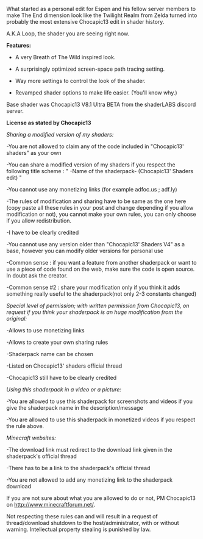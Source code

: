 What started as a personal edit for Espen and his fellow server members to make The End dimension look like the Twilight Realm from Zelda
turned into probably the most extensive Chocapic13 edit in shader history.

A.K.A Loop, the shader you are seeing right now.

**Features:**

- A very Breath of The Wild inspired look.

- A surprisingly optimized screen-space path tracing setting.

- Way more settings to control the look of the shader. 

- Revamped shader options to make life easier. (You'll know why.)

Base shader was Chocapic13 V8.1 Ultra BETA from the shaderLABS discord server. 

**License as stated by Chocapic13**

*Sharing a modified version of my shaders:*

-You are not allowed to claim any of the code included in "Chocapic13' shaders" as your own

-You can share a modified version of my shaders if you respect the following title scheme : " -Name of the shaderpack- (Chocapic13' Shaders edit) "

-You cannot use any monetizing links (for example adfoc.us ; adf.ly)

-The rules of modification and sharing have to be same as the one here (copy paste all these rules in your post and change depending if you allow modification or not), you cannot make your own rules, you can only choose if you allow redistribution.

-I have to be clearly credited

-You cannot use any version older than "Chocapic13' Shaders V4" as a base, however you can modify older versions for personal use

-Common sense : if you want a feature from another shaderpack or want to use a piece of code found on the web, make sure the code is open source. In doubt ask the creator.

-Common sense #2 : share your modification only if you think it adds something really useful to the shaderpack(not only 2-3 constants changed)

*Special level of permission; with written permission from Chocapic13, on request if you think your shaderpack is an huge modification from the original:*

-Allows to use monetizing links

-Allows to create your own sharing rules

-Shaderpack name can be chosen

-Listed on Chocapic13' shaders official thread

-Chocapic13 still have to be clearly credited


*Using this shaderpack in a video or a picture:*

-You are allowed to use this shaderpack for screenshots and videos if you give the shaderpack name in the description/message

-You are allowed to use this shaderpack in monetized videos if you respect the rule above.


*Minecraft websites:*

-The download link must redirect to the download link given in the shaderpack's official thread

-There has to be a link to the shaderpack's official thread

-You are not allowed to add any monetizing link to the shaderpack download


If you are not sure about what you are allowed to do or not, PM Chocapic13 on http://www.minecraftforum.net/.

Not respecting these rules can and will result in a request of thread/download shutdown to the host/administrator, with or without warning. Intellectual property stealing is punished by law.
